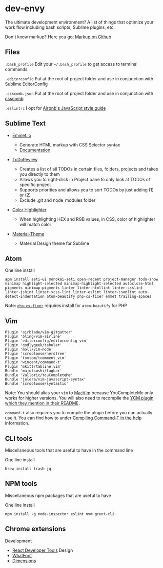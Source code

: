 dev-envy
========

The ultimate development environment? A list of things that optimize your work flow including bash scripts, Sublime plugins, etc.

Don't know markup? Here you go: <a href="https://help.github.com/articles/writing-on-github/" target="_blank">Markup on Github</a>

## Files
`.bash_profile` Edit your `~/.bash_profile` to get access to terminal commands.

`.editorconfig` Put at the root of project folder and use in conjunction with Sublime EditorConfig

`.csscomb.json` Put at the root of project folder and use in conjunction with [csscomb](http://csscomb.com/)

`.eslintrc` I opt for [Airbnb's JavaScript style guide](https://github.com/airbnb/javascript)

## Sublime Text

* <a href="https://github.com/sergeche/emmet-sublime" target="_blank">Emmet.io</a>
  * Generate HTML markup with CSS Selector syntax
  * <a href="http://docs.emmet.io/" target="_blank">Documentation</a>

* <a href="https://sublime.wbond.net/packages/TodoReview" target="_blank">ToDoReview</a>
  * Creates a list of all TODOs in certain files, folders, projects and takes you directly to them
  * Allows you to right-click in Project pane to only look at TODOs of specific project
  * Supports priorities and allows you to sort TODOs by just adding (1) or (2)
  * Exclude .git and node_modules folder

* <a href="https://github.com/Monnoroch/ColorHighlighter" target="_blank">Color Highlighter</a>
  * When highlighting HEX and RGB values, in CSS, color of highlighter will match color

* <a href="http://equinusocio.github.io/material-theme/" target="_blank">Material-Theme</a>
  * Material Design theme for Sublime

## Atom

One line install

```
apm install seti-ui monokai-seti open-recent project-manager todo-show minimap highlight-selected minimap-highlight-selected autoclose-html pigments minimap-pigments linter linter-htmllint linter-csslint linter-jshint linter-scss-lint linter-eslint linter-jsonlint auto-detect-indentation atom-beautify php-cs-fixer emmet trailing-spaces
```

Note: [`php-cs-fixer`](https://github.com/FriendsOfPHP/PHP-CS-Fixer) requires install for `atom-beautify` for PHP

## Vim

```
Plugin 'airblade/vim-gitgutter'
Plugin 'bling/vim-airline'
Plugin 'editorconfig/editorconfig-vim'
Plugin 'godlygeek/tabular'
Plugin 'moll/vim-node'
Plugin 'scrooloose/nerdtree'
Plugin 'tomtom/tcomment_vim'
Plugin 'wincent/command-t'
Plugin 'mkitt/tabline.vim'
Bundle 'majutsushi/tagbar'
Bundle 'Valloric/YouCompleteMe'
Bundle 'jelera/vim-javascript-syntax'
Bundle 'scrooloose/syntastic'
```

Note: You should alias your `vim` to [MacVim](https://github.com/macvim-dev/macvim) because YouCompleteMe only works for higher versions. You will also need to recompile the [YCM plugin which they mention in their README](https://github.com/Valloric/YouCompleteMe).

`command-t` also requires you to compile the plugin before you can actually use it. You can find how to under [Compiling Command-T in the help](https://github.com/wincent/command-t/blob/master/doc/command-t.txt) information.

## CLI tools

Miscellaneous tools that are useful to have in the command line

One line install

```
brew install trash jq
```

## NPM tools

Miscellaneous npm packages that are useful to have

One line install

```
npm install -g node-inspector eslint nvm grunt-cli
```

## Chrome extensions

Development
* <a href="https://chrome.google.com/webstore/detail/react-developer-tools/fmkadmapgofadopljbjfkapdkoienihi" target="_blank">React Developer Tools</a>
Design
* <a href="https://chrome.google.com/webstore/detail/whatfont/jabopobgcpjmedljpbcaablpmlmfcogm/related?hl=en" target="_blank">WhatFont</a>
* <a href="https://chrome.google.com/webstore/detail/dimensions/baocaagndhipibgklemoalmkljaimfdj?hl=en" target="_blank">Dimensions</a>
